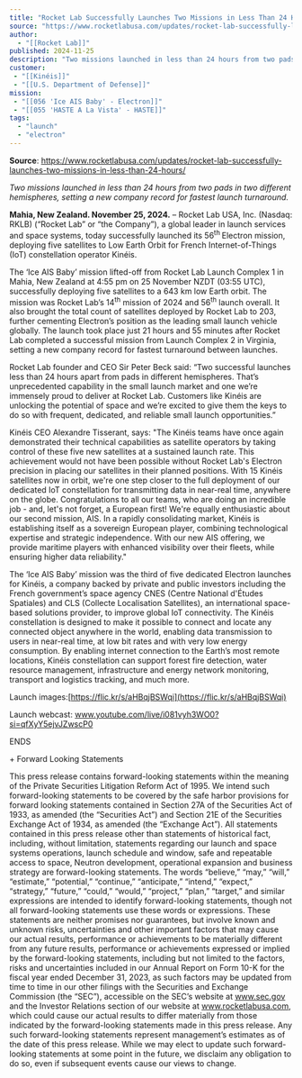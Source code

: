 ```yaml
---
title: "Rocket Lab Successfully Launches Two Missions in Less Than 24 Hours  "
source: "https://www.rocketlabusa.com/updates/rocket-lab-successfully-launches-two-missions-in-less-than-24-hours/"
author:
  - "[[Rocket Lab]]"
published: 2024-11-25
description: "Two missions launched in less than 24 hours from two pads in two different hemispheres, setting a new company record for fastest launch turnaround."
customer: 
 - "[[Kinéis]]"
 - "[[U.S. Department of Defense]]"
mission: 
 - "[[056 'Ice AIS Baby' - Electron]]"
 - "[[055 'HASTE A La Vista' - HASTE]]"
tags:
  - "launch"
  - "electron"
---
```


**Source**: https://www.rocketlabusa.com/updates/rocket-lab-successfully-launches-two-missions-in-less-than-24-hours/

*Two missions launched in less than 24 hours from two pads in two different hemispheres, setting a new company record for fastest launch turnaround.*

**Mahia, New Zealand. November 25, 2024.** – Rocket Lab USA, Inc. (Nasdaq: RKLB) (“Rocket Lab” or “the Company”), a global leader in launch services and space systems, today successfully launched its 56<sup>th </sup> Electron mission, deploying five satellites to Low Earth Orbit for French Internet-of-Things (IoT) constellation operator Kinéis.

The ‘Ice AIS Baby’ mission lifted-off from Rocket Lab Launch Complex 1 in Mahia, New Zealand at 4:55 pm on 25 November NZDT (03:55 UTC), successfully deploying five satellites to a 643 km low Earth orbit. The mission was Rocket Lab’s 14<sup>th</sup> mission of 2024 and 56<sup>th</sup> launch overall. It also brought the total count of satellites deployed by Rocket Lab to 203, further cementing Electron’s position as the leading small launch vehicle globally. The launch took place just 21 hours and 55 minutes after Rocket Lab completed a successful mission from Launch Complex 2 in Virginia, setting a new company record for fastest turnaround between launches.

Rocket Lab founder and CEO Sir Peter Beck said: “Two successful launches less than 24 hours apart from pads in different hemispheres. That’s unprecedented capability in the small launch market and one we’re immensely proud to deliver at Rocket Lab. Customers like Kinéis are unlocking the potential of space and we’re excited to give them the keys to do so with frequent, dedicated, and reliable small launch opportunities.”

Kinéis CEO Alexandre Tisserant, says: "The Kinéis teams have once again demonstrated their technical capabilities as satellite operators by taking control of these five new satellites at a sustained launch rate. This achievement would not have been possible without Rocket Lab's Electron precision in placing our satellites in their planned positions. With 15 Kinéis satellites now in orbit, we're one step closer to the full deployment of our dedicated IoT constellation for transmitting data in near-real time, anywhere on the globe. Congratulations to all our teams, who are doing an incredible job - and, let's not forget, a European first! We're equally enthusiastic about our second mission, AIS. In a rapidly consolidating market, Kinéis is establishing itself as a sovereign European player, combining technological expertise and strategic independence. With our new AIS offering, we provide maritime players with enhanced visibility over their fleets, while ensuring higher data reliability."

The ‘Ice AIS Baby’ mission was the third of five dedicated Electron launches for Kinéis, a company backed by private and public investors including the French government’s space agency CNES (Centre National d'Études Spatiales) and CLS (Collecte Localisation Satellites), an international space-based solutions provider, to improve global IoT connectivity. The Kinéis constellation is designed to make it possible to connect and locate any connected object anywhere in the world, enabling data transmission to users in near-real time, at low bit rates and with very low energy consumption. By enabling internet connection to the Earth’s most remote locations, Kinéis constellation can support forest fire detection, water resource management, infrastructure and energy network monitoring, transport and logistics tracking, and much more.

Launch images:[https://flic.kr/s/aHBqjBSWqi](https://flic.kr/s/aHBqjBSWqi)

Launch webcast: www.youtube.com/live/i081vyh3WO0?si=qfXyY5ejvJZwscP0

ENDS

\+ Forward Looking Statements

This press release contains forward-looking statements within the meaning of the Private Securities Litigation Reform Act of 1995. We intend such forward-looking statements to be covered by the safe harbor provisions for forward looking statements contained in Section 27A of the Securities Act of 1933, as amended (the “Securities Act”) and Section 21E of the Securities Exchange Act of 1934, as amended (the “Exchange Act”). All statements contained in this press release other than statements of historical fact, including, without limitation, statements regarding our launch and space systems operations, launch schedule and window, safe and repeatable access to space, Neutron development, operational expansion and business strategy are forward-looking statements. The words “believe,” “may,” “will,” “estimate,” “potential,” “continue,” “anticipate,” “intend,” “expect,” “strategy,” “future,” “could,” “would,” “project,” “plan,” “target,” and similar expressions are intended to identify forward-looking statements, though not all forward-looking statements use these words or expressions. These statements are neither promises nor guarantees, but involve known and unknown risks, uncertainties and other important factors that may cause our actual results, performance or achievements to be materially different from any future results, performance or achievements expressed or implied by the forward-looking statements, including but not limited to the factors, risks and uncertainties included in our Annual Report on Form 10-K for the fiscal year ended December 31, 2023, as such factors may be updated from time to time in our other filings with the Securities and Exchange Commission (the “SEC”), accessible on the SEC’s website at www.sec.gov and the Investor Relations section of our website at www.rocketlabusa.com, which could cause our actual results to differ materially from those indicated by the forward-looking statements made in this press release. Any such forward-looking statements represent management’s estimates as of the date of this press release. While we may elect to update such forward-looking statements at some point in the future, we disclaim any obligation to do so, even if subsequent events cause our views to change.